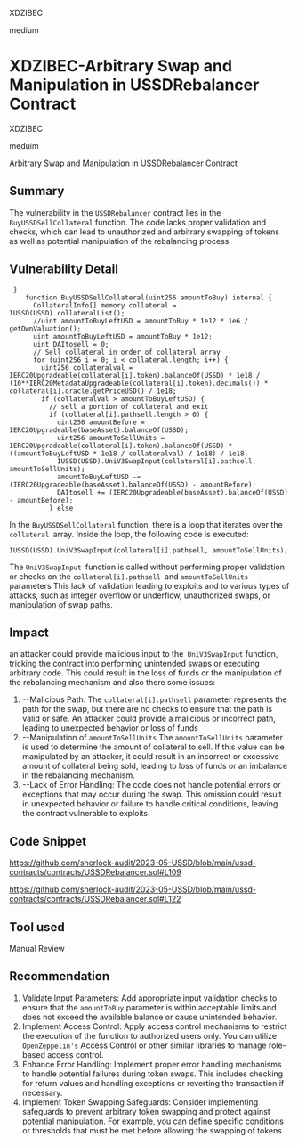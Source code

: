 XDZIBEC

medium

# XDZIBEC-Arbitrary Swap and Manipulation in USSDRebalancer Contract

XDZIBEC

meduim

Arbitrary Swap and Manipulation in USSDRebalancer Contract

## Summary

The vulnerability in the `USSDRebalancer` contract lies in the` BuyUSSDSellCollateral` function. 
The code lacks proper validation and checks, which can lead  to unauthorized and arbitrary swapping of tokens as well as potential manipulation of the rebalancing process.

## Vulnerability Detail

```solidity
 }
    function BuyUSSDSellCollateral(uint256 amountToBuy) internal {
      CollateralInfo[] memory collateral = IUSSD(USSD).collateralList();
      //uint amountToBuyLeftUSD = amountToBuy * 1e12 * 1e6 / getOwnValuation();
      uint amountToBuyLeftUSD = amountToBuy * 1e12;
      uint DAItosell = 0;
      // Sell collateral in order of collateral array
      for (uint256 i = 0; i < collateral.length; i++) {
        uint256 collateralval = IERC20Upgradeable(collateral[i].token).balanceOf(USSD) * 1e18 / (10**IERC20MetadataUpgradeable(collateral[i].token).decimals()) * collateral[i].oracle.getPriceUSD() / 1e18;
        if (collateralval > amountToBuyLeftUSD) {
          // sell a portion of collateral and exit
          if (collateral[i].pathsell.length > 0) {
            uint256 amountBefore = IERC20Upgradeable(baseAsset).balanceOf(USSD);
            uint256 amountToSellUnits = IERC20Upgradeable(collateral[i].token).balanceOf(USSD) * ((amountToBuyLeftUSD * 1e18 / collateralval) / 1e18) / 1e18;
            IUSSD(USSD).UniV3SwapInput(collateral[i].pathsell, amountToSellUnits);
            amountToBuyLeftUSD -= (IERC20Upgradeable(baseAsset).balanceOf(USSD) - amountBefore);
            DAItosell += (IERC20Upgradeable(baseAsset).balanceOf(USSD) - amountBefore);
          } else
```

In the  `BuyUSSDSellCollateral`  function, there is a loop that iterates over the `collateral `array. Inside the loop, the following code is executed: 

```solidity
IUSSD(USSD).UniV3SwapInput(collateral[i].pathsell, amountToSellUnits);
```
The `UniV3SwapInput `function is called without performing proper validation or checks on the `collateral[i].pathsell `and `amountToSellUnits` parameters This lack of validation leading to exploits and  to various types of attacks, such as integer overflow or underflow, unauthorized swaps, or manipulation of swap paths.

## Impact

an attacker could provide malicious input to the` UniV3SwapInput` function, tricking the contract into performing unintended swaps or executing arbitrary code. This could result in the loss of funds or the manipulation of the rebalancing mechanism
and also there some issues:

1. --Malicious Path: The `collateral[i].pathsell` parameter represents the path for the swap, but there are no checks to ensure that the path is valid or safe. An attacker could provide a malicious or incorrect path, leading to unexpected behavior or loss of funds
2. --Manipulation of `amountToSellUnits` The `amountToSellUnits` parameter is used to determine the amount of collateral to sell. If this value can be manipulated by an attacker, it could result in an incorrect or excessive amount of collateral being sold, leading to loss of funds or an imbalance in the rebalancing mechanism.
3. --Lack of Error Handling: The code does not handle potential errors or exceptions that may occur during the swap. This omission could result in unexpected behavior or failure to handle critical conditions, leaving the contract vulnerable to exploits.

## Code Snippet

https://github.com/sherlock-audit/2023-05-USSD/blob/main/ussd-contracts/contracts/USSDRebalancer.sol#L109

https://github.com/sherlock-audit/2023-05-USSD/blob/main/ussd-contracts/contracts/USSDRebalancer.sol#L122

## Tool used

Manual Review

## Recommendation

1. Validate Input Parameters: Add appropriate input validation checks to ensure that the `amountToBuy` parameter is within acceptable limits and does not exceed the available balance or cause unintended behavior.
2. Implement Access Control: Apply access control mechanisms to restrict the execution of the function to authorized users only. You can utilize `OpenZeppelin's` Access Control or other similar libraries to manage role-based access control.
4. Enhance Error Handling: Implement proper error handling mechanisms to handle potential failures during token swaps. This includes checking for return values and handling exceptions or reverting the transaction if necessary.
5. Implement Token Swapping Safeguards: Consider implementing safeguards to prevent arbitrary token swapping and protect against potential manipulation. For example, you can define specific conditions or thresholds that must be met before allowing the swapping of tokens

